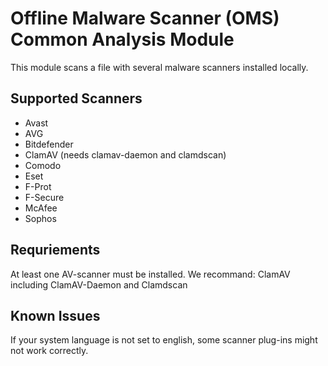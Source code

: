 # Offline Malware Scanner (OMS) Common Analysis Module

This module scans a file with several malware scanners installed locally.

## Supported Scanners
* Avast
* AVG
* Bitdefender
* ClamAV (needs clamav-daemon and clamdscan)
* Comodo
* Eset
* F-Prot
* F-Secure
* McAfee
* Sophos

## Requriements
At least one AV-scanner must be installed.
We recommand:
ClamAV including ClamAV-Daemon and Clamdscan

## Known Issues
If your system language is not set to english, some scanner plug-ins might not work correctly.